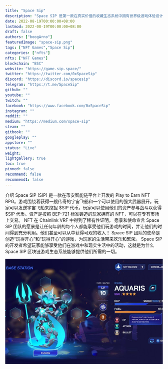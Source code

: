 ```yaml
---
title: "Space Sip"
description: "Space SIP 是第一款在真实价值的收藏生态系统中拥有世界级游戏体验设计的 NFT 太空战舰游戏。"
date: 2022-08-19T00:00:00+08:00
lastmod: 2022-08-19T00:00:00+08:00
draft: false
authors: ["boogArno"]
featuredImage: "space-sip.png"
tags: ["NFT Games","Space Sip"]
categories: ["nfts"]
nfts: ["NFT Games"]
blockchain: "BSC"
website: "https://game.sip.space/"
twitter: "https://twitter.com/0xSpaceSip"
discord: "https://discord.io/spacesip"
telegram: "https://t.me/SpaceSip"
github: ""
youtube: ""
twitch: ""
facebook: "https://www.facebook.com/0xSpaceSip"
instagram: ""
reddit: ""
medium: "https://medium.com/space-sip"
steam: ""
gitbook: ""
googleplay: ""
appstore: ""
status: "Live"
weight: 
lightgallery: true
toc: true
pinned: false
recommend: false
recommend1: false
---
```

介绍
Space SIP (SIP) 是一款在币安智能链平台上开发的 Play to Earn NFT RPG。游戏围绕着获得一艘传奇的宇宙飞船和一个可以使用的强大武器展开。玩家可以发送宇宙飞船来挖掘 $SIP 代币。玩家可以使用他们的资产参与战斗以获得 $SIP 代币。资产是按照 BEP-721 标准铸造的玩家拥有的 NFT，可以在专有市场上交易。 NFT 在 Chainlink VRF 中得到了稀有性证明。
愿景和使命宣言
Space SIP 团队的愿景是让任何年龄的每个人都能享受他们玩游戏的时间，并让他们的时间得到充分利用。他们甚至可以从中获得可观的收入！ Space SIP 团队的使命是创造“玩得开心”和“玩得开心”的游戏，为玩家的生活带来欢乐和繁荣。 Space SIP 的开发者希望玩家能够享受他们在游戏中和现实生活中的活动，这就是为什么 Space SIP 区块链游戏生态系统能够提供他们所需的一切。

![spacesip-dapp-games-bsc-image1_b8580810a9a64d10e6cc5dfa87a24c29](spacesip-dapp-games-bsc-image1_b8580810a9a64d10e6cc5dfa87a24c29.png)